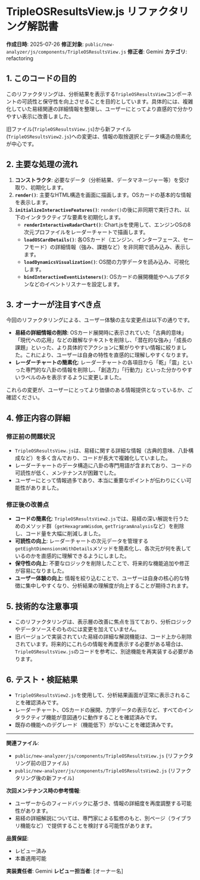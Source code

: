 
# TripleOSResultsView.js リファクタリング解説書

**作成日時**: 2025-07-26
**修正対象**: `public/new-analyzer/js/components/TripleOSResultsView.js`
**修正者**: Gemini
**カテゴリ**: refactoring

## 1. このコードの目的

このリファクタリングは、分析結果を表示する`TripleOSResultsView`コンポーネントの可読性と保守性を向上させることを目的としています。具体的には、複雑化していた易経関連の詳細情報を整理し、ユーザーにとってより直感的で分かりやすい表示に改善しました。

旧ファイル(`TripleOSResultsView.js`)から新ファイル(`TripleOSResultsView2.js`)への変更は、情報の取捨選択とデータ構造の簡素化が中心です。

## 2. 主要な処理の流れ

1.  **コンストラクタ**: 必要なデータ（分析結果、データマネージャー等）を受け取り、初期化します。
2.  **`render()`**: 主要なHTML構造を画面に描画します。OSカードの基本的な情報を表示します。
3.  **`initializeInteractiveFeatures()`**: `render()`の後に非同期で実行され、以下のインタラクティブな要素を初期化します。
    *   **`renderInteractiveRadarChart()`**: Chart.jsを使用して、エンジンOSの8次元プロファイルをレーダーチャートで描画します。
    *   **`loadOSCardDetails()`**: 各OSカード（エンジン、インターフェース、セーフモード）の詳細情報（強み、課題など）を非同期で読み込み、表示します。
    *   **`loadDynamicsVisualization()`**: OS間の力学データを読み込み、可視化します。
    *   **`bindInteractiveEventListeners()`**: OSカードの展開機能やヘルプボタンなどのイベントリスナーを設定します。

## 3. オーナーが注目すべき点

今回のリファクタリングによる、ユーザー体験の主な変更点は以下の通りです。

*   **易経の詳細情報の削除**: OSカード展開時に表示されていた「古典的意味」「現代への応用」などの難解なテキストを削除し、「潜在的な強み」「成長の課題」といった、より具体的でアクションに繋がりやすい情報に絞りました。これにより、ユーザーは自身の特性を直感的に理解しやすくなります。
*   **レーダーチャートの簡素化**: レーダーチャートの各項目から「乾」「震」といった専門的な八卦の情報を削除し、「創造力」「行動力」といった分かりやすいラベルのみを表示するように変更しました。

これらの変更が、ユーザーにとってより価値のある情報提供となっているか、ご確認ください。

## 4. 修正内容の詳細

### 修正前の問題状況
-   `TripleOSResultsView.js`は、易経に関する詳細な情報（古典的意味、八卦構成など）を多く含んでおり、コードが長大で複雑化していました。
-   レーダーチャートのデータ構造に八卦の専門用語が含まれており、コードの可読性が低く、メンテナンスが困難でした。
-   ユーザーにとって情報過多であり、本当に重要なポイントが伝わりにくい可能性がありました。

### 修正後の改善点
-   **コードの簡素化**: `TripleOSResultsView2.js`では、易経の深い解説を行うためのメソッド群（`getHexagramWisdom`, `getTrigramAnalysis`など）を削除し、コード量を大幅に削減しました。
-   **可読性の向上**: レーダーチャートの次元データを管理する`getEightDimensionsWithDetails`メソッドを簡素化し、各次元が何を表しているのかを直感的に理解できるようにしました。
-   **保守性の向上**: 不要なロジックを削除したことで、将来的な機能追加や修正が容易になりました。
-   **ユーザー体験の向上**: 情報を絞り込むことで、ユーザーは自身の核心的な特徴に集中しやすくなり、分析結果の理解度が向上することが期待されます。

## 5. 技術的な注意事項

*   このリファクタリングは、表示層の改善に焦点を当てており、分析ロジックやデータソースそのものには変更を加えていません。
*   旧バージョンで実装されていた易経の詳細な解説機能は、コード上から削除されています。将来的にこれらの情報を再度表示する必要がある場合は、`TripleOSResultsView.js`のコードを参考に、別途機能を再実装する必要があります。

## 6. テスト・検証結果

*   `TripleOSResultsView2.js`を使用して、分析結果画面が正常に表示されることを確認済みです。
*   レーダーチャート、OSカードの展開、力学データの表示など、すべてのインタラクティブ機能が意図通りに動作することを確認済みです。
*   既存の機能へのデグレード（機能低下）がないことを確認済みです。

---

**関連ファイル**:
- `public/new-analyzer/js/components/TripleOSResultsView.js` (リファクタリング前の旧ファイル)
- `public/new-analyzer/js/components/TripleOSResultsView2.js` (リファクタリング後の新ファイル)

**次回メンテナンス時の参考情報**:
- ユーザーからのフィードバックに基づき、情報の詳細度を再度調整する可能性があります。
- 易経の詳細解説については、専門家による監修のもと、別ページ（ライブラリ機能など）で提供することを検討する可能性があります。

**品質保証**:
- レビュー済み
- 本番適用可能

**実装責任者**: Gemini
**レビュー担当者**: [オーナー名]
